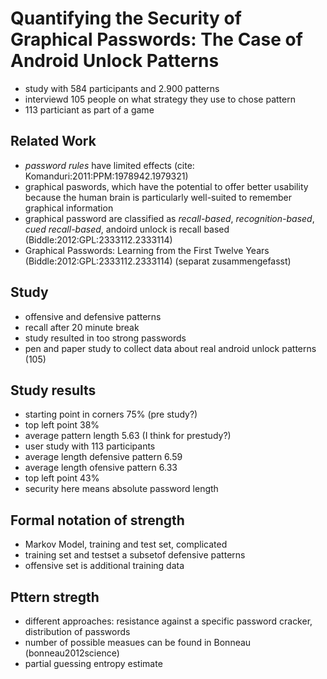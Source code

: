 # Quantifying the Security of Graphical Passwords: The Case of Android Unlock Patterns

* study with 584 participants and 2.900 patterns
* interviewd 105 people on what strategy they use to chose pattern
* 113 particiant as part of a game


## Related Work
* *password rules* have limited effects (cite: Komanduri:2011:PPM:1978942.1979321)
* graphical paswords, which have the potential to offer better usability because the human brain is particularly well-suited to remember graphical information
* graphical password are classified as *recall-based*, *recognition-based*, *cued recall-based*, andoird unlock is recall based (Biddle:2012:GPL:2333112.2333114)
* Graphical Passwords: Learning from the First Twelve Years (Biddle:2012:GPL:2333112.2333114) (separat zusammengefasst)

## Study
* offensive and defensive patterns
* recall after 20 minute break
* study resulted in too strong passwords
* pen and paper study to collect data about real android unlock patterns (105)

## Study results
* starting point in corners 75% (pre study?)
* top left point 38%
* average pattern length 5.63 (I think for prestudy?)
* user study with 113 participants
* average length defensive pattern 6.59
* average length ofensive pattern 6.33
* top left point 43%
* security here means absolute password length

## Formal notation of strength
* Markov Model, training and test set, complicated
* training set and testset a subsetof defensive patterns 
* offensive set is additional training data

## Pttern stregth
* different approaches: resistance against a specific password cracker, distribution of passwords
* number of possible measues can be found in Bonneau (bonneau2012science)
* partial guessing entropy estimate
